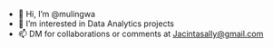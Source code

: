- 👋 Hi, I’m @mulingwa
- 👀 I’m interested in Data Analytics projects
- 📫 DM for collaborations or comments at Jacintasally@gmail.com 

<!---
mulingwa/mulingwa is a ✨ special ✨ repository because its `README.md` (this file) appears on your GitHub profile.
You can click the Preview link to take a look at your changes.
--->
